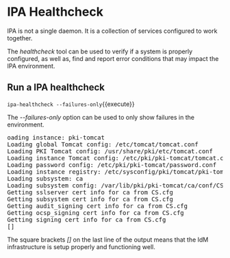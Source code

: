# IPA Healthcheck

IPA is not a single daemon. It is a collection of services configured to work together.

The *healthcheck* tool can be used to  verify if a system is properly configured, as well as, find and report error conditions that may impact the IPA environment.

## Run a IPA healthcheck

`ipa-healthcheck --failures-only`{{execute}}

The *--failures-only* option can be used to only show failures in the environment. 

<pre>
oading instance: pki-tomcat
Loading global Tomcat config: /etc/tomcat/tomcat.conf
Loading PKI Tomcat config: /usr/share/pki/etc/tomcat.conf
Loading instance Tomcat config: /etc/pki/pki-tomcat/tomcat.conf
Loading password config: /etc/pki/pki-tomcat/password.conf
Loading instance registry: /etc/sysconfig/pki/tomcat/pki-tomcat/pki-tomcat
Loading subsystem: ca
Loading subsystem config: /var/lib/pki/pki-tomcat/ca/conf/CS.cfg
Getting sslserver cert info for ca from CS.cfg
Getting subsystem cert info for ca from CS.cfg
Getting audit_signing cert info for ca from CS.cfg
Getting ocsp_signing cert info for ca from CS.cfg
Getting signing cert info for ca from CS.cfg
[]
</pre>

The square brackets *[]* on the last line of the output means that the IdM infrastructure is setup properly and functioning well.  
